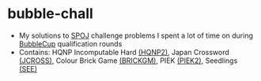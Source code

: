 # bubble-chall
- My solutions to [SPOJ](https://spoj.com) challenge problems I spent a lot of time on during [BubbleCup](http://bubblecup.org/) qualification rounds
- Contains: HQNP Incomputable Hard [(HQNP2)](http://www.spoj.com/problems/HQNP2/), Japan Crossword [(JCROSS)](http://www.spoj.com/problems/JCROSS/), Colour Brick Game [(BRICKGM)](http://www.spoj.com/problems/BRICKGM/), PIEK [(PIEK2)](http://www.spoj.com/problems/PIEK2/), Seedlings [(SEE)](http://www.spoj.com/problems/SEE/)
